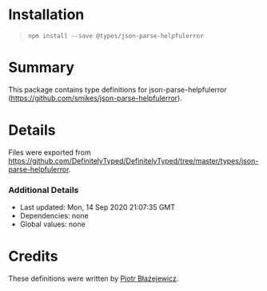 # Installation
> `npm install --save @types/json-parse-helpfulerror`

# Summary
This package contains type definitions for json-parse-helpfulerror (https://github.com/smikes/json-parse-helpfulerror).

# Details
Files were exported from https://github.com/DefinitelyTyped/DefinitelyTyped/tree/master/types/json-parse-helpfulerror.

### Additional Details
 * Last updated: Mon, 14 Sep 2020 21:07:35 GMT
 * Dependencies: none
 * Global values: none

# Credits
These definitions were written by [Piotr Błażejewicz](https://github.com/peterblazejewicz).
